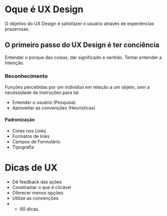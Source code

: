 # Oque é UX Design

O objetivo do UX Design é satisfazer o usuário através de experiências prazerosas.

## O primeiro passo do UX Design é ter conciência

Entender o porque das coisas, dar significado e sentido. Tentar entender a intenção.

### Reconhecimento

Funções percebidas por um indivíduo em relação a um objeto, sem a necessidade de instruções para tal.

- Entender o usuário (Pesquisa)
- Aproveitar as convenções (Heurísticas)

#### Padronização

- Cores nos Links
- Formatos de links
- Campos de Formulário
- Tipografia

# Dicas de UX

- Dê feedback das ações
- Constrastar o que é clicável
- Oferecer menos opções
- Utilize as convenções
- - 60 dicas.
